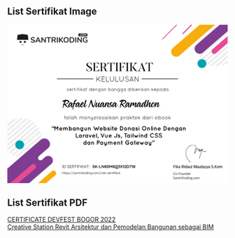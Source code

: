 ## List Sertifikat Image

![alt text](https://raw.githubusercontent.com/rafaelnuansa/certificate/main/Membangun%20Website%20Donasi%20Online%20Dengan%20Laravel%2C%20VueJS%2C%20Tailwind%20CSS%2C%20dan%20Payment%20Gateway.png)

## List Sertifikat PDF
[CERTIFICATE DEVFEST BOGOR 2022](https://github.com/rafaelnuansa/certificate/blob/main/CERTIFICATE%20DEVFEST%20BOGOR%202022.pdf)
<br>
[Creative Station Revit Arsitektur dan Pemodelan Bangunan sebagai BIM](https://github.com/rafaelnuansa/certificate/blob/main/Creative%20Station%20Revit%20Arsitektur%20dan%20Pemodelan%20Bangunan%20sebagai%20BIM.pdf)